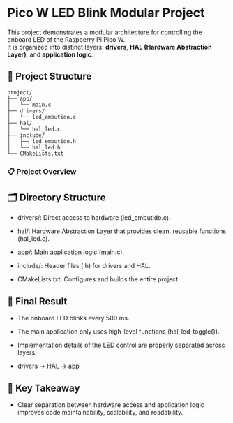# Pico W LED Blink Modular Project

This project demonstrates a modular architecture for controlling the onboard LED of the Raspberry Pi Pico W.  
It is organized into distinct layers: **drivers**, **HAL (Hardware Abstraction Layer)**, and **application logic**.

## 📁 Project Structure

```
project/
├── app/
│   └── main.c
├── drivers/
│   └── led_embutido.c
├── hal/
│   └── hal_led.c
├── include/
│   ├── led_embutido.h
│   └── hal_led.h
└── CMakeLists.txt
```

### 📋 Project Overview

## 🗂️ Directory Structure

- drivers/:
Direct access to hardware (led_embutido.c).

- hal/:
Hardware Abstraction Layer that provides clean, reusable functions (hal_led.c).

- app/:
Main application logic (main.c).

- include/:
Header files (.h) for drivers and HAL.

- CMakeLists.txt:
Configures and builds the entire project.

## 🚀 Final Result

- The onboard LED blinks every 500 ms.

- The main application only uses high-level functions (hal_led_toggle()).

- Implementation details of the LED control are properly separated across layers:

 - drivers → HAL → app

## 🎯 Key Takeaway

- Clear separation between hardware access and application logic improves code maintainability, scalability, and readability.